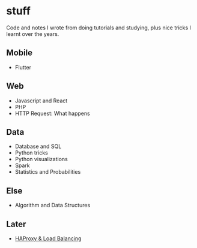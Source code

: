 # stuff

Code and notes I wrote from doing tutorials and studying, plus nice tricks I learnt over the years.

## Mobile
- Flutter

## Web
- Javascript and React
- PHP
- HTTP Request: What happens

## Data
- Database and SQL
- Python tricks
- Python visualizations
- Spark
- Statistics and Probabilities

## Else
- Algorithm and Data Structures

## Later
- [HAProxy & Load Balancing](https://www.digitalocean.com/community/tutorials/an-introduction-to-haproxy-and-load-balancing-concepts)
